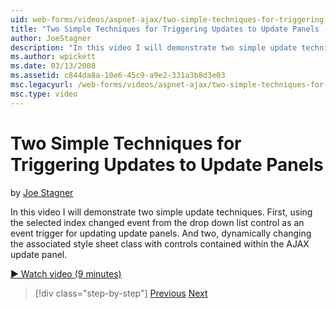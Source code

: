 ```yaml
---
uid: web-forms/videos/aspnet-ajax/two-simple-techniques-for-triggering-updates-to-update-panels
title: "Two Simple Techniques for Triggering Updates to Update Panels | Microsoft Docs"
author: JoeStagner
description: "In this video I will demonstrate two simple update techniques. First, using the selected index changed event from the drop down list control as an event trig..."
ms.author: wpickett
ms.date: 03/13/2008
ms.assetid: c844da8a-10e6-45c9-a9e2-331a3b8d3e03
msc.legacyurl: /web-forms/videos/aspnet-ajax/two-simple-techniques-for-triggering-updates-to-update-panels
msc.type: video
---
```

# Two Simple Techniques for Triggering Updates to Update Panels

by [Joe Stagner](https://github.com/JoeStagner)

In this video I will demonstrate two simple update techniques. First, using the selected index changed event from the drop down list control as an event trigger for updating update panels. And two, dynamically changing the associated style sheet class with controls contained within the AJAX update panel.

[&#9654; Watch video (9 minutes)](https://channel9.msdn.com/Blogs/ASP-NET-Site-Videos/two-simple-techniques-for-triggering-updates-to-update-panels)

> [!div class="step-by-step"]
> [Previous](how-do-i-retrieve-values-from-server-side-ajax-controls.md)
> [Next](use-aspnet-ajax-cascading-drop-down-control-to-access-a-database.md)

